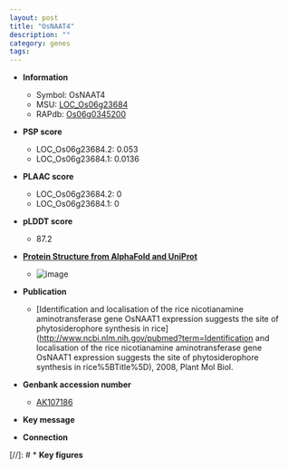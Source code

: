 ```yaml
---
layout: post
title: "OsNAAT4"
description: ""
category: genes
tags: 
---
```


* **Information**  
    + Symbol: OsNAAT4  
    + MSU: [LOC_Os06g23684](http://rice.plantbiology.msu.edu/cgi-bin/ORF_infopage.cgi?orf=LOC_Os06g23684)  
    + RAPdb: [Os06g0345200](http://rapdb.dna.affrc.go.jp/viewer/gbrowse_details/irgsp1?name=Os06g0345200)  

* **PSP score**  
    + LOC_Os06g23684.2: 0.053 
    + LOC_Os06g23684.1: 0.0136 

* **PLAAC score**  
    + LOC_Os06g23684.2: 0 
    + LOC_Os06g23684.1: 0 

* **pLDDT score**
    + 87.2

* **[Protein Structure from AlphaFold and UniProt](https://www.uniprot.org/uniprotkb/A0A0P0WWH0/entry#structure)**
    + ![image](https://ricepsp.github.io/images/A/AF-A0A0P0WWH0-F1.png)

* **Publication**  
    + [Identification and localisation of the rice nicotianamine aminotransferase gene OsNAAT1 expression suggests the site of phytosiderophore synthesis in rice](http://www.ncbi.nlm.nih.gov/pubmed?term=Identification and localisation of the rice nicotianamine aminotransferase gene OsNAAT1 expression suggests the site of phytosiderophore synthesis in rice%5BTitle%5D), 2008, Plant Mol Biol.

* **Genbank accession number**  
    + [AK107186](http://www.ncbi.nlm.nih.gov/nuccore/AK107186)

* **Key message**  

* **Connection**  

[//]: # * **Key figures**  


